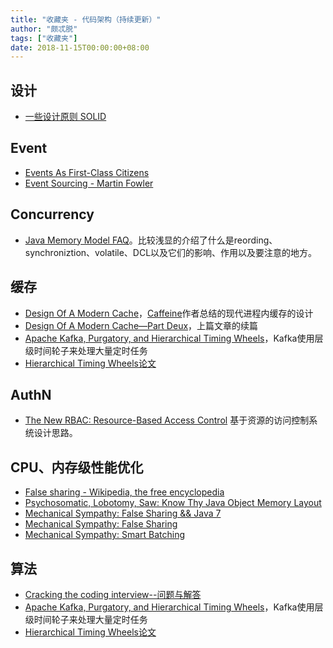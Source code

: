 ```yaml
---
title: "收藏夹 - 代码架构（持续更新）"
author: "颇忒脱"
tags: ["收藏夹"]
date: 2018-11-15T00:00:00+08:00
---
```


<!--more-->

## 设计

* [一些设计原则 SOLID](https://segmentfault.com/a/1190000005981914)

## Event

* [Events As First-Class Citizens](https://hackernoon.com/events-as-first-class-citizens-8633e8479493)
* [Event Sourcing - Martin Fowler](https://martinfowler.com/eaaDev/EventSourcing.html)


## Concurrency

* [Java Memory Model FAQ](http://www.cs.umd.edu/~pugh/java/memoryModel/jsr-133-faq.html)。比较浅显的介绍了什么是reording、synchroniztion、volatile、DCL以及它们的影响、作用以及要注意的地方。

## 缓存

* [Design Of A Modern Cache](http://highscalability.com/blog/2016/1/25/design-of-a-modern-cache.html)，[Caffeine](https://github.com/ben-manes/caffeine)作者总结的现代进程内缓存的设计
* [Design Of A Modern Cache—Part Deux](http://highscalability.com/blog/2019/2/25/design-of-a-modern-cachepart-deux.html)，上篇文章的续篇
* [Apache Kafka, Purgatory, and Hierarchical Timing Wheels](https://www.confluent.io/blog/apache-kafka-purgatory-hierarchical-timing-wheels/)，Kafka使用层级时间轮子来处理大量定时任务
* [Hierarchical Timing Wheels论文](http://www.cs.columbia.edu/~nahum/w6998/papers/sosp87-timing-wheels.pdf)

## AuthN

* [The New RBAC: Resource-Based Access Control](https://stormpath.com/blog/new-rbac-resource-based-access-control)
基于资源的访问控制系统设计思路。

## CPU、内存级性能优化

* [False sharing - Wikipedia, the free encyclopedia](https://en.wikipedia.org/wiki/False_sharing)
* [Psychosomatic, Lobotomy, Saw: Know Thy Java Object Memory Layout](http://psy-lob-saw.blogspot.jp/2013/05/know-thy-java-object-memory-layout.html)
* [Mechanical Sympathy: False Sharing && Java 7](http://mechanical-sympathy.blogspot.jp/2011/08/false-sharing-java-7.html)
* [Mechanical Sympathy: False Sharing](http://mechanical-sympathy.blogspot.jp/2011/07/false-sharing.html)
* [Mechanical Sympathy: Smart Batching](http://mechanical-sympathy.blogspot.jp/2011/10/smart-batching.html)

## 算法

* [Cracking the coding interview--问题与解答](http://hawstein.com/2013/03/14/ctci-solutions-contents/)
* [Apache Kafka, Purgatory, and Hierarchical Timing Wheels](https://www.confluent.io/blog/apache-kafka-purgatory-hierarchical-timing-wheels/)，Kafka使用层级时间轮子来处理大量定时任务
* [Hierarchical Timing Wheels论文](http://www.cs.columbia.edu/~nahum/w6998/papers/sosp87-timing-wheels.pdf)